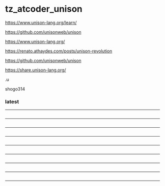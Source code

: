 # tz_atcoder_unison


https://www.unison-lang.org/learn/

https://github.com/unisonweb/unison

https://www.unison-lang.org/

https://renato.athaydes.com/posts/unison-revolution

https://github.com/unisonweb/unison

https://share.unison-lang.org/

.u

shogo314

### latest

---
```

```
---
```

```
---
```

```
---
```

```
---
```

```
---
```

```
---
```

```
---
```

```
---

